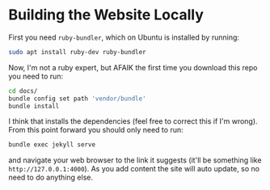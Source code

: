 # Building the Website Locally

First you need `ruby-bundler`, which on Ubuntu is installed by running:

```.sh
sudo apt install ruby-dev ruby-bundler
```

Now, I'm not a ruby expert, but AFAIK the first time you download this repo you
need to run:

```.sh
cd docs/
bundle config set path 'vendor/bundle'
bundle install
```

I think that installs the dependencies (feel free to correct this if I'm
wrong). From this point forward you should only need to run:

```.sh
bundle exec jekyll serve
```

and navigate your web browser to the link it suggests (it'll be something like
`http://127.0.0.1:4000`). As you add content the site will auto update, so no
need to do anything else.